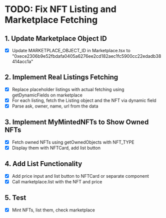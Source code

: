 # TODO: Fix NFT Listing and Marketplace Fetching

## 1. Update Marketplace Object ID
- [x] Update MARKETPLACE_OBJECT_ID in Marketplace.tsx to "0xece2306b9e52fbdafa0405a6276ee2cd182aec1fc5900cc22edadb38414acc1a"

## 2. Implement Real Listings Fetching
- [x] Replace placeholder listings with actual fetching using getDynamicFields on marketplace
- [x] For each listing, fetch the Listing object and the NFT via dynamic field
- [x] Parse ask, owner, name, url from the data

## 3. Implement MyMintedNFTs to Show Owned NFTs
- [x] Fetch owned NFTs using getOwnedObjects with NFT_TYPE
- [x] Display them with NFTCard, add list button

## 4. Add List Functionality
- [x] Add price input and list button to NFTCard or separate component
- [x] Call marketplace.list with the NFT and price

## 5. Test
- [x] Mint NFTs, list them, check marketplace
